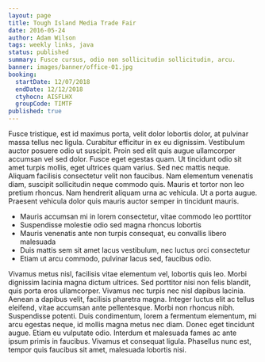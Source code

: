 ```yaml
---
layout: page
title: Tough Island Media Trade Fair
date: 2016-05-24
author: Adam Wilson
tags: weekly links, java
status: published
summary: Fusce cursus, odio non sollicitudin sollicitudin, arcu.
banner: images/banner/office-01.jpg
booking:
  startDate: 12/07/2018
  endDate: 12/12/2018
  ctyhocn: AISFLHX
  groupCode: TIMTF
published: true
---
```

Fusce tristique, est id maximus porta, velit dolor lobortis dolor, at pulvinar massa tellus nec ligula. Curabitur efficitur in ex eu dignissim. Vestibulum auctor posuere odio ut suscipit. Proin sed elit quis augue ullamcorper accumsan vel sed dolor. Fusce eget egestas quam. Ut tincidunt odio sit amet turpis mollis, eget ultrices quam varius. Sed nec mattis neque. Aliquam facilisis consectetur velit non faucibus. Nam elementum venenatis diam, suscipit sollicitudin neque commodo quis. Mauris et tortor non leo pretium rhoncus. Nam hendrerit aliquam urna ac vehicula. Ut a porta augue. Praesent vehicula dolor quis mauris auctor semper in tincidunt mauris.

* Mauris accumsan mi in lorem consectetur, vitae commodo leo porttitor
* Suspendisse molestie odio sed magna rhoncus lobortis
* Mauris venenatis ante non turpis consequat, eu convallis libero malesuada
* Duis mattis sem sit amet lacus vestibulum, nec luctus orci consectetur
* Etiam ut arcu commodo, pulvinar lacus sed, faucibus odio.

Vivamus metus nisl, facilisis vitae elementum vel, lobortis quis leo. Morbi dignissim lacinia magna dictum ultrices. Sed porttitor nisi non felis blandit, quis porta eros ullamcorper. Vivamus nec turpis nec nisl dapibus lacinia. Aenean a dapibus velit, facilisis pharetra magna. Integer luctus elit ac tellus eleifend, vitae accumsan ante pellentesque. Morbi non rhoncus nibh.
Suspendisse potenti. Duis condimentum, lorem a fermentum elementum, mi arcu egestas neque, id mollis magna metus nec diam. Donec eget tincidunt augue. Etiam eu vulputate odio. Interdum et malesuada fames ac ante ipsum primis in faucibus. Vivamus et consequat ligula. Phasellus nunc est, tempor quis faucibus sit amet, malesuada lobortis nisi.
